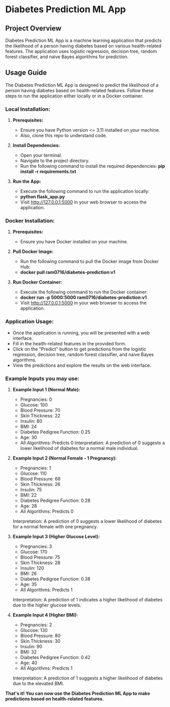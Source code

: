 # Diabetes Prediction ML App

## Project Overview

Diabetes Prediction ML App is a machine learning application that predicts the likelihood of a person having diabetes based on various health-related features. The application uses logistic regression, decision tree, random forest classifier, and naive Bayes algorithms for prediction.

## Usage Guide

The Diabetes Prediction ML App is designed to predict the likelihood of a person having diabetes based on health-related features. Follow these steps to run the application either locally or in a Docker container.

### Local Installation:

1. **Prerequisites:**
    - Ensure you have Python version <= 3.11 installed on your machine.
    - Also, clone this repo to understand code.

2. **Install Dependencies:**
    - Open your terminal.
    - Navigate to the project directory.
    - Run the following command to install the required dependencies:
        **pip install -r requirements.txt**

3. **Run the App:**
    - Execute the following command to run the application locally:
    - **python flask_app.py**
    - Visit http://127.0.0.1:5000 in your web browser to access the application.

### Docker Installation:

1. **Prerequisites:**
    - Ensure you have Docker installed on your machine.

2. **Pull Docker Image:**
    - Run the following command to pull the Docker image from Docker Hub:
    - **docker pull ram0716/diabetes-prediction:v1**


3. **Run Docker Container:**
    - Execute the following command to run the Docker container:
    - **docker run -p 5000:5000 ram0716/diabetes-prediction:v1**
    - Visit http://127.0.0.1:5000 in your web browser to access the application.

### Application Usage:

- Once the application is running, you will be presented with a web interface.
- Fill in the health-related features in the provided form.
- Click on the "Predict" button to get predictions from the logistic regression, decision tree, random forest classifier, and naive Bayes algorithms.
- View the predictions and explore the results on the web interface.

### Example Inputs you may use: 
1. **Example Input 1 (Normal Male):**
     - Pregnancies: 0
     - Glucose: 100
     - Blood Pressure: 70
     - Skin Thickness: 22
     - Insulin: 80
     - BMI: 24
     - Diabetes Pedigree Function: 0.25
     - Age: 30
   - All Algorithms: Predicts 0
   Interpretation: A prediction of 0 suggests a lower likelihood of diabetes for a normal male individual.

2. **Example Input 2 (Normal Female - 1 Pregnancy):**
     - Pregnancies: 1
     - Glucose: 110
     - Blood Pressure: 68
     - Skin Thickness: 26
     - Insulin: 75
     - BMI: 22
     - Diabetes Pedigree Function: 0.28
     - Age: 28
   - All Algorithms: Predicts 0

   Interpretation: A prediction of 0 suggests a lower likelihood of diabetes for a normal female with one pregnancy.

3. **Example Input 3 (Higher Glucose Level):**
     - Pregnancies: 3
     - Glucose: 170
     - Blood Pressure: 75
     - Skin Thickness: 28
     - Insulin: 120
     - BMI: 26
     - Diabetes Pedigree Function: 0.38
     - Age: 35
   - All Algorithms: Predicts 1

   Interpretation: A prediction of 1 indicates a higher likelihood of diabetes due to the higher glucose levels.

4. **Example Input 4 (Higher BMI):**
     - Pregnancies: 2
     - Glucose: 130
     - Blood Pressure: 80
     - Skin Thickness: 30
     - Insulin: 90
     - BMI: 32
     - Diabetes Pedigree Function: 0.42
     - Age: 40
   - All Algorithms: Predicts 1

   Interpretation: A prediction of 1 suggests a higher likelihood of diabetes due to the elevated BMI.

   
**That's it! You can now use the Diabetes Prediction ML App to make predictions based on health-related features.**
